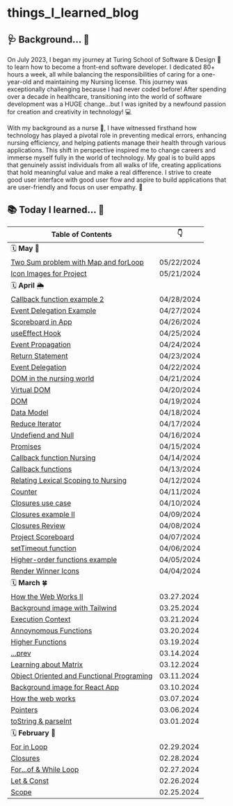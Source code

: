 # things_I_learned_blog

## 🩺 Background... 💊

On July 2023, I began my journey at Turing School of Software & Design 📗 to learn how to become a front-end software developer. I dedicated 80+ hours a week, all while balancing the responsibilities of caring for a one-year-old and maintaining my Nursing license. This journey was exceptionally challenging because I had never coded before! After spending over a decade in healthcare, transitioning into the world of software development was a HUGE change...but I was ignited by a newfound passion for creation and creativity in technology! 💻

With my background as a nurse 💉, I have witnessed firsthand how technology has played a pivotal role in preventing medical errors, enhancing nursing efficiency, and helping patients manage their health through various applications. This shift in perspective inspired me to change careers and immerse myself fully in the world of technology.  My goal is to build apps that genuinely assist individuals from all walks of life, creating applications that hold meaningful value and make a real difference. I strive to create good user interface with good user flow and aspire to build applications that are user-friendly and focus on user empathy. 💖 

 ##  📚 Today I learned... 🎉

| Table of Contents | :point_down: |
| -------- | -------- |
🗓️ **May** 🪻 | |
| [Two Sum problem with Map and forLoop](JavaScript/LeetCodeMethods/forLoopAndMapTwoSum.md) | 05/22/2024 |
| [Icon Images for Project](JavaScript/Projects/iconsForProject.md) | 05/21/2024 |
| 🗓️ **April** 🌦️ | |
| [Callback function example 2](JavaScript/Concepts/CallbackFunctionEx2.md) | 04/28/2024 |
| [Event Delegation Example](JavaScript/Concepts/EventDelegationEx.md) | 04/27/2024 |
| [Scoreboard in App](JavaScript/Projects/scoreboardApp.md) | 04/26/2024 |
| [useEffect Hook](JavaScript/Concepts/useEffect.md) | 04/25/2024 |
| [Event Propagation](JavaScript/Concepts/EventPropagation.md) | 04/24/2024 |
| [Return Statement](JavaScript/Concepts/Return.md) | 04/23/2024 |
| [Event Delegation](JavaScript/Concepts/EventDelegation.md) | 04/22/2024 |
| [DOM in the nursing world](JavaScript/Concepts/DOMNursing.md) | 04/21/2024 |
| [Virtual DOM](JavaScript/Concepts/VirtualDOM.md) | 04/20/2024 |
| [DOM](JavaScript/Concepts/DOM.md) | 04/19/2024 |
| [Data Model](JavaScript/Concepts/DataModel.md) | 04/18/2024 |
| [Reduce Iterator](JavaScript/LeetCodeMethods/ReduceIterator.md) | 04/17/2024 |
| [Undefiend and Null](JavaScript/Concepts/NullAndUndefiend.md) | 04/16/2024 |
| [Promises](JavaScript/Concepts/Promises.md) | 04/15/2024 |
| [Callback function Nursing](JavaScript/Concepts/CallbackFunctionNursing.md) | 04/14/2024 |
| [Callback functions](JavaScript/Concepts/CallbackFunctions.md) | 04/13/2024 |
| [Relating Lexical Scoping to Nursing](JavaScript/Concepts/LexicalScopeNursing.md) | 04/12/2024 |
| [Counter](JavaScript/LeetCodeMethods/Counter.md) | 04/11/2024 |
| [Closures use case](JavaScript/Concepts/UseCaseClosures.md) | 04/10/2024 |
| [Closures example II](JavaScript/Concepts/ClosuresII.md) | 04/09/2024 |
| [Closures Review](JavaScript/Concepts/ClosuresExample.md) | 04/08/2024 |
| [Project Scoreboard](JavaScript/Projects/scoreboard.md) | 04/07/2024 |
| [setTimeout function](JavaScript/Projects/setTimeout.md) | 04/06/2024 |
| [Higher-order functions example](JavaScript/Concepts/HigherFunctionsExample.md) | 04/05/2024 |
| [Render Winner Icons](JavaScript/Projects/renderWinnerIcons.md) | 04/04/2024 |
| 🗓️ **March** 🍀 | |
| [How the Web Works II](JavaScript/Concepts/HowTheWebWorksII.md) | 03.27.2024 |
| [Background image with Tailwind](JavaScript/Projects/backgroundImageTailwind.md) | 03.25.2024 |
| [Execution Context](JavaScript/Concepts/AnnoynomousFunction.md) | 03.21.2024 |
| [Annoynomous Functions](JavaScript/Concepts/AnnoynomousFunction.md) | 03.20.2024 |
| [Higher Functions](JavaScript/Concepts/HigherFunctions.md) | 03.19.2024 |
| [...prev](JavaScript/Projects/prev.md) | 03.14.2024 |
| [Learning about Matrix](JavaScript/LeetCodeMethods/Matrix.md) | 03.12.2024 |
| [Object Oriented and Functional Programing](JavaScript/Concepts/OOP&FP.md) | 03.11.2024 |
| [Background image for React App](JavaScript/Projects/ticTacToe.md) | 03.10.2024 |
| [How the web works](JavaScript/Concepts/HowTheWebWorks.md) | 03.07.2024 |
| [Pointers](JavaScript/LeetCodeMethods/Pointers.md) | 03.06.2024 |
| [toString & parseInt](JavaScript/LeetCodeMethods/toString&parseInt.md) | 03.01.2024 |
| 🗓️ **February** 🌹 | |
| [For in Loop](JavaScript/LeetCodeMethods/ForInLoop.md) | 02.29.2024 |
| [Closures](JavaScript/Concepts/Closures.md) | 02.28.2024 |
| [For...of & While Loop](JavaScript/LeetCodeMethods/ForOf&WhileLoop.md) | 02.27.2024 |
| [Let & Const](JavaScript/Concepts/LetAndConst.md) | 02.26.2024 |
| [Scope](JavaScript/Concepts/Scope.md) | 02.25.2024 |



